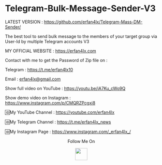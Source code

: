 # Telegram-Bulk-Message-Sender-V3
LATEST VERSION : https://github.com/erfan4lx/Telegram-Mass-DM-Sender/

The best tool to send bulk message to the members of your target group via User-Id by multiple Telegram accounts V3

 MY OFFICIAL WEBSITE : https://erfan4lx.com

Contact with me to get the Password of Zip file on :

 Telegram : https://t.me/erfan4lx10
  
 Email : erfan4lx@gmail.com
  
 Show full video on YouTube : https://youtu.be/iA7Ku_cWo9Q

Show demo video on Instagram : https://www.instagram.com/p/CMQRZPcgxi8

🆔My YouTube Channel : https://youtube.com/erfan4lx

🆔My Telegram Channel : https://t.me/erfan4lx_news

🆔My Instagram Page : https://www.instagram.com/_erfan4lx_/

<p align="center">
  Follow Me On
</p>
<p align="center">
  <a href="https://www.youtube.com/c/erfan4lx?sub_confirmation=1">
    <img src="https://www.iconsdb.com/icons/preview/black/youtube-4-xxl.png" width="40" height="40">
  </a>
</p>

